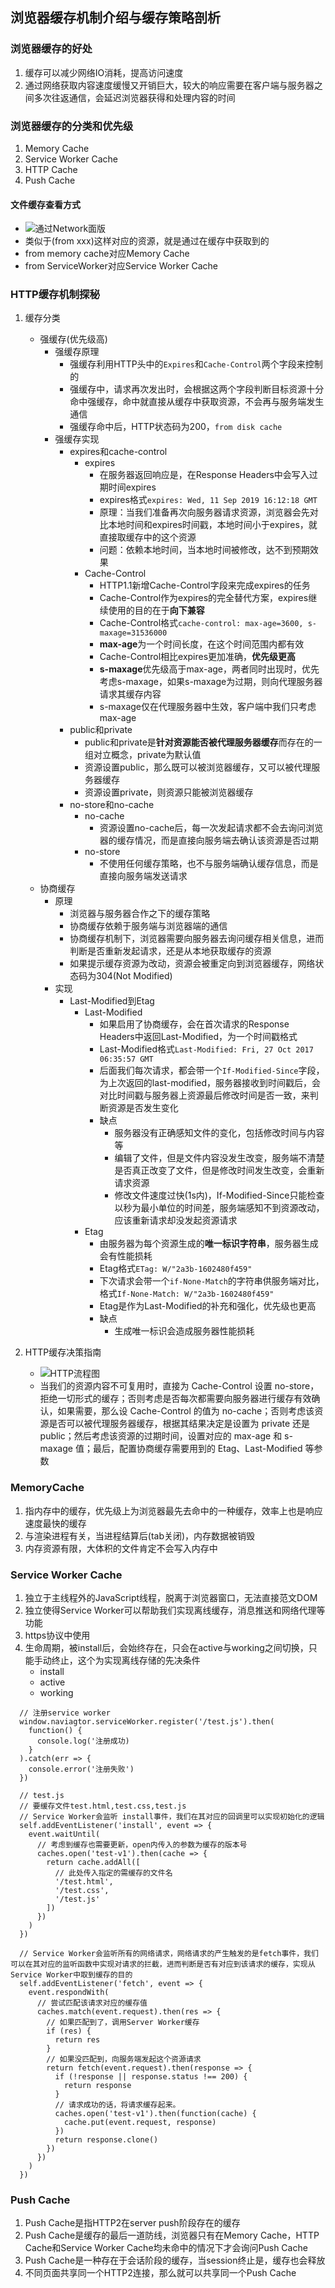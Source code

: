 ## 浏览器缓存机制介绍与缓存策略剖析

### 浏览器缓存的好处

1. 缓存可以减少网络IO消耗，提高访问速度
2. 通过网络获取内容速度缓慢又开销巨大，较大的响应需要在客户端与服务器之间多次往返通信，会延迟浏览器获得和处理内容的时间

### 浏览器缓存的分类和优先级

1. Memory Cache
2. Service Worker Cache
3. HTTP Cache
4. Push Cache

#### 文件缓存查看方式

- ![ 通过Network面版 ](./image/04.01.png)
- 类似于(from xxx)这样对应的资源，就是通过在缓存中获取到的
- from memory cache对应Memory Cache
- from ServiceWorker对应Service Worker Cache

### HTTP缓存机制探秘

1. 缓存分类
   - 强缓存(优先级高)
     - 强缓存原理
       - 强缓存利用HTTP头中的```Expires```和```Cache-Control```两个字段来控制的
       - 强缓存中，请求再次发出时，会根据这两个字段判断目标资源十分命中强缓存，命中就直接从缓存中获取资源，不会再与服务端发生通信
       - 强缓存命中后，HTTP状态码为200，```from disk cache```
     - 强缓存实现
       - expires和cache-control
         - expires
           - 在服务器返回响应是，在Response Headers中会写入过期时间expires
           - expires格式```expires: Wed, 11 Sep 2019 16:12:18 GMT```
           - 原理：当我们准备再次向服务器请求资源，浏览器会先对比本地时间和expires时间戳，本地时间小于expires，就直接取缓存中的这个资源
           - 问题：依赖本地时间，当本地时间被修改，达不到预期效果
         - Cache-Control
           - HTTP1.1新增Cache-Control字段来完成expires的任务
           - Cache-Control作为expires的完全替代方案，expires继续使用的目的在于**向下兼容**
           - Cache-Control格式```cache-control: max-age=3600, s-maxage=31536000```
           - **max-age**为一个时间长度，在这个时间范围内都有效
           - Cache-Control相比expires更加准确，**优先级更高**
           - **s-maxage**优先级高于max-age，两者同时出现时，优先考虑s-maxage，如果s-maxage为过期，则向代理服务器请求其缓存内容
           - s-maxage仅在代理服务器中生效，客户端中我们只考虑max-age
       - public和private
         - public和private是**针对资源能否被代理服务器缓存**而存在的一组对立概念，private为默认值
         - 资源设置public，那么既可以被浏览器缓存，又可以被代理服务器缓存
         - 资源设置private，则资源只能被浏览器缓存
       - no-store和no-cache
         - no-cache
           - 资源设置no-cache后，每一次发起请求都不会去询问浏览器的缓存情况，而是直接向服务端去确认该资源是否过期
         - no-store
           - 不使用任何缓存策略，也不与服务端确认缓存信息，而是直接向服务端发送请求
   - 协商缓存
     - 原理
       - 浏览器与服务器合作之下的缓存策略
       - 协商缓存依赖于服务端与浏览器端的通信
       - 协商缓存机制下，浏览器需要向服务器去询问缓存相关信息，进而判断是否重新发起请求，还是从本地获取缓存的资源
       - 如果提示缓存资源为改动，资源会被重定向到浏览器缓存，网络状态码为304(Not Modified)
     - 实现
       - Last-Modified到Etag
         - Last-Modified
           - 如果启用了协商缓存，会在首次请求的Response Headers中返回Last-Modified，为一个时间戳格式
           - Last-Modified格式```Last-Modified: Fri, 27 Oct 2017 06:35:57 GMT```
           - 后面我们每次请求，都会带一个```If-Modified-Since```字段，为上次返回的last-modified，服务器接收到时间戳后，会对比时间戳与服务器上资源最后修改时间是否一致，来判断资源是否发生变化
           - 缺点
             - 服务器没有正确感知文件的变化，包括修改时间与内容等
             - 编辑了文件，但是文件内容没发生改变，服务端不清楚是否真正改变了文件，但是修改时间发生改变，会重新请求资源
             - 修改文件速度过快(1s内)，If-Modified-Since只能检查以秒为最小单位的时间差，服务端感知不到资源改动，应该重新请求却没发起资源请求
         - Etag
           - 由服务器为每个资源生成的**唯一标识字符串**，服务器生成会有性能损耗
           - Etag格式```ETag: W/"2a3b-1602480f459"```
           - 下次请求会带一个```if-None-Match```的字符串供服务端对比，格式```If-None-Match: W/"2a3b-1602480f459"```
           - Etag是作为Last-Modified的补充和强化，优先级也更高
           - 缺点
             - 生成唯一标识会造成服务器性能损耗

2. HTTP缓存决策指南

   - ![HTTP流程图](./image/04.02.png)
   - 当我们的资源内容不可复用时，直接为 Cache-Control 设置 no-store，拒绝一切形式的缓存；否则考虑是否每次都需要向服务器进行缓存有效确认，如果需要，那么设 Cache-Control 的值为 no-cache；否则考虑该资源是否可以被代理服务器缓存，根据其结果决定是设置为 private 还是 public；然后考虑该资源的过期时间，设置对应的 max-age 和 s-maxage 值；最后，配置协商缓存需要用到的 Etag、Last-Modified 等参数


### MemoryCache

1. 指内存中的缓存，优先级上为浏览器最先去命中的一种缓存，效率上也是响应速度最快的缓存
2. 与渲染进程有关，当进程结算后(tab关闭)，内存数据被销毁
3. 内存资源有限，大体积的文件肯定不会写入内存中


### Service Worker Cache

1. 独立于主线程外的JavaScript线程，脱离于浏览器窗口，无法直接范文DOM
2. 独立使得Service Worker可以帮助我们实现离线缓存，消息推送和网络代理等功能
3. https协议中使用
4. 生命周期，被install后，会始终存在，只会在active与working之间切换，只能手动终止，这个为实现离线存储的先决条件
   - install
   - active
   - working

```
  // 注册service worker
  window.naviagtor.serviceWorker.register('/test.js').then(
    function() {
      console.log('注册成功)
    }
  ).catch(err => {
    console.error('注册失败')
  })
```

```
  // test.js
  // 要缓存文件test.html,test.css,test.js
  // Service Worker会监听 install事件，我们在其对应的回调里可以实现初始化的逻辑  
  self.addEventListener('install', event => {
    event.waitUntil(
      // 考虑到缓存也需要更新，open内传入的参数为缓存的版本号
      caches.open('test-v1').then(cache => {
        return cache.addAll([
          // 此处传入指定的需缓存的文件名
          '/test.html',
          '/test.css',
          '/test.js'
        ])
      })
    )
  })

  // Service Worker会监听所有的网络请求，网络请求的产生触发的是fetch事件，我们可以在其对应的监听函数中实现对请求的拦截，进而判断是否有对应到该请求的缓存，实现从Service Worker中取到缓存的目的
  self.addEventListener('fetch', event => {
    event.respondWith(
      // 尝试匹配该请求对应的缓存值
      caches.match(event.request).then(res => {
        // 如果匹配到了，调用Server Worker缓存
        if (res) {
          return res
        }
        // 如果没匹配到，向服务端发起这个资源请求
        return fetch(event.request).then(response => {
          if (!response || response.status !== 200) {
            return response
          }
          // 请求成功的话，将请求缓存起来。
          caches.open('test-v1').then(function(cache) {
            cache.put(event.request, response)
          })
          return response.clone()
        })
      })
    )
  })
```


### Push Cache

1. Push Cache是指HTTP2在server push阶段存在的缓存
2. Push Cache是缓存的最后一道防线，浏览器只有在Memory Cache，HTTP Cache和Service Worker Cache均未命中的情况下才会询问Push Cache
3. Push Cache是一种存在于会话阶段的缓存，当session终止是，缓存也会释放
4. 不同页面共享同一个HTTP2连接，那么就可以共享同一个Push Cache








